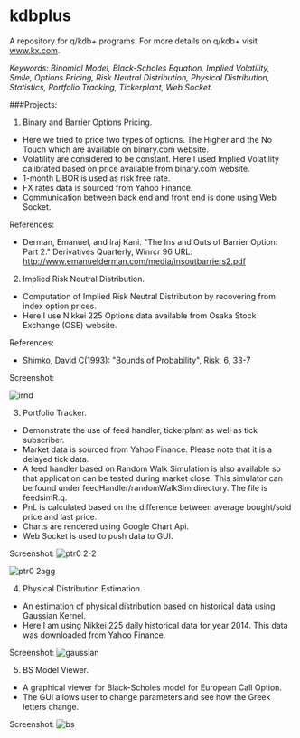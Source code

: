 kdb**plus**
==========

A repository for q/kdb+ programs. For more details on q/kdb+ visit www.kx.com.

_Keywords: Binomial Model, Black-Scholes Equation, Implied Volatility, Smile, Options Pricing, Risk Neutral Distribution, Physical Distribution, Statistics, Portfolio Tracking, Tickerplant, Web Socket._

###Projects:

1. Binary and Barrier Options Pricing.
  * Here we tried to price two types of options. The Higher and the No Touch which are available
    on binary.com website. 
  * Volatility are considered to be constant. Here I used Implied Volatility calibrated based on price 
   available from binary.com website.
  * 1-month LIBOR is used as risk free rate.
  * FX rates data is sourced from Yahoo Finance.
  * Communication between back end and front end is done using Web Socket. 

  References:

  - Derman, Emanuel, and lraj Kani. "The Ins and Outs of
    Barrier Option: Part 2." Derivatives Quarterly, Winrcr 96
    URL: http://www.emanuelderman.com/media/insoutbarriers2.pdf

2. Implied Risk Neutral Distribution.
  * Computation of Implied Risk Neutral Distribution by recovering from index option prices.
  * Here I use Nikkei 225 Options data available from Osaka Stock Exchange (OSE) website.
  
  References:

  - Shimko, David C(1993): "Bounds of Probability", Risk, 6, 33-7
  
  Screenshot:

  ![irnd](https://cloud.githubusercontent.com/assets/9425771/6879928/705e4738-d550-11e4-94e0-c41d9e95eeec.png)
  
3. Portfolio Tracker.
  * Demonstrate the use of feed handler, tickerplant as well as tick subscriber.
  * Market data is sourced from Yahoo Finance. Please note that it is a delayed tick data.
  * A feed handler based on Random Walk Simulation is also available so that application can be tested
    during market close. This simulator can be found under feedHandler/randomWalkSim directory.
    The file is feedsimR.q.
  * PnL is calculated based on the difference between average bought/sold price and last price.
  * Charts are rendered using Google Chart Api.
  * Web Socket is used to push data to GUI.
  
  Screenshot:
 ![ptr0 2-2](https://cloud.githubusercontent.com/assets/9425771/7025990/95c51e58-dd79-11e4-8e61-296a486a758f.png)

 ![ptr0 2agg](https://cloud.githubusercontent.com/assets/9425771/7026025/db9a0380-dd79-11e4-802d-fedac9b219bb.png)

4. Physical Distribution Estimation.
  * An estimation of physical distribution based on historical data using Gaussian Kernel.
  * Here I am using Nikkei 225 daily historical data for year 2014. This data was downloaded
    from Yahoo Finance.

  Screenshot:
  ![gaussian](https://cloud.githubusercontent.com/assets/9425771/6885618/07ca59a8-d65b-11e4-86db-5858c1bee709.png)

5. BS Model Viewer.
  * A graphical viewer for Black-Scholes model for European Call Option.
  * The GUI allows user to change parameters and see how the Greek letters change.
  
  Screenshot:
  ![bs](https://cloud.githubusercontent.com/assets/9425771/6935038/ceeeed8e-d870-11e4-8adf-d0f5421c24f1.png)
